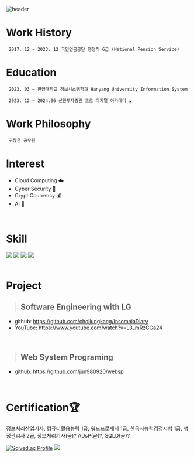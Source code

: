 ![header](https://capsule-render.vercel.app/api?text=👨‍💻👨‍💻👨‍💻&animation=fadeIn)
# Work History
     2017. 12 ~ 2023. 12 국민연금공단 행정직 6급 (National Pension Service)  
     


# Education
     2023. 03 ~ 한양대학교 정보시스템학과 Hanyang University Information System  
     
     2023. 12 ~ 2024.06 신한투자증권 프로 디지털 아카데미 ☁️

 # Work Philosophy 
     귀찮은 공무원


# Interest
- Cloud Computing ☁️  
- Cyber Security 🔐
- Crypt Ccurrency 💰
- AI 🤖
<br/>  
   
# Skill
<img src="https://img.shields.io/badge/React-61DAFB?style=for-the-badge&logo=React&logoColor=white"> <img src="https://img.shields.io/badge/SpringBoot-6DB33F?style=for-the-badge&logo=Spring-Boot&logoColor=white"> <img src="https://img.shields.io/badge/C++-00599C?style=for-the-badge&logo=C%2B%2B&logoColor=white"/> <img src="https://img.shields.io/badge/Python-3776AB?style=for-the-badge&logo=Python&logoColor=white">   
<br/>

# Project
> ## Software Engineering with LG  
- github: https://github.com/choijungkang/InsomniaDiary  
- YouTube: https://www.youtube.com/watch?v=L3_mRzCGa24    

<br/>

> ## Web System Programing  
- github: https://github.com/jun980920/websp    

<br/>

# Certification🏆
정보처리산업기사, 컴퓨터활용능력 1급, 워드프로세서 1급, 한국사능력검정시험 1급, 행정관리사 2급, 정보처리기사(곧)? ADsP(곧)?, SQLD(곧)?  

  
[![Solved.ac Profile](http://mazassumnida.wtf/api/v2/generate_badge?boj=junusong12)](https://solved.ac/junusng12/)
<img src="https://github-readme-stats.vercel.app/api/top-langs/?username=NOEL-code&layout=compact"><br><br>


